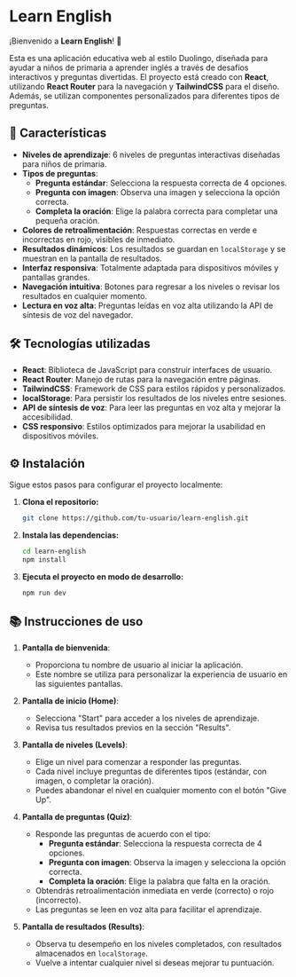 # Learn English

¡Bienvenido a **Learn English**! 🎉

Esta es una aplicación educativa web al estilo Duolingo, diseñada para ayudar a niños de primaria a aprender inglés a través de desafíos interactivos y preguntas divertidas. El proyecto está creado con **React**, utilizando **React Router** para la navegación y **TailwindCSS** para el diseño. Además, se utilizan componentes personalizados para diferentes tipos de preguntas.

## 🚀 Características

- **Niveles de aprendizaje**: 6 niveles de preguntas interactivas diseñadas para niños de primaria.
- **Tipos de preguntas**:
  - **Pregunta estándar**: Selecciona la respuesta correcta de 4 opciones.
  - **Pregunta con imagen**: Observa una imagen y selecciona la opción correcta.
  - **Completa la oración**: Elige la palabra correcta para completar una pequeña oración.
- **Colores de retroalimentación**: Respuestas correctas en verde e incorrectas en rojo, visibles de inmediato.
- **Resultados dinámicos**: Los resultados se guardan en `localStorage` y se muestran en la pantalla de resultados.
- **Interfaz responsiva**: Totalmente adaptada para dispositivos móviles y pantallas grandes.
- **Navegación intuitiva**: Botones para regresar a los niveles o revisar los resultados en cualquier momento.
- **Lectura en voz alta**: Preguntas leídas en voz alta utilizando la API de síntesis de voz del navegador.

## 🛠️ Tecnologías utilizadas

- **React**: Biblioteca de JavaScript para construir interfaces de usuario.
- **React Router**: Manejo de rutas para la navegación entre páginas.
- **TailwindCSS**: Framework de CSS para estilos rápidos y personalizados.
- **localStorage**: Para persistir los resultados de los niveles entre sesiones.
- **API de síntesis de voz**: Para leer las preguntas en voz alta y mejorar la accesibilidad.
- **CSS responsivo**: Estilos optimizados para mejorar la usabilidad en dispositivos móviles.

## ⚙️ Instalación

Sigue estos pasos para configurar el proyecto localmente:

1. **Clona el repositorio:**

   ```bash
   git clone https://github.com/tu-usuario/learn-english.git
   ```

2. **Instala las dependencias:**

   ```bash
   cd learn-english
   npm install
   ```

3. **Ejecuta el proyecto en modo de desarrollo:**

   ```bash
   npm run dev
   ```

## 📚 Instrucciones de uso

1. **Pantalla de bienvenida**:

   - Proporciona tu nombre de usuario al iniciar la aplicación.
   - Este nombre se utiliza para personalizar la experiencia de usuario en las siguientes pantallas.

2. **Pantalla de inicio (Home)**:

   - Selecciona "Start" para acceder a los niveles de aprendizaje.
   - Revisa tus resultados previos en la sección "Results".

3. **Pantalla de niveles (Levels)**:

   - Elige un nivel para comenzar a responder las preguntas.
   - Cada nivel incluye preguntas de diferentes tipos (estándar, con imagen, o completar la oración).
   - Puedes abandonar el nivel en cualquier momento con el botón "Give Up".

4. **Pantalla de preguntas (Quiz)**:

   - Responde las preguntas de acuerdo con el tipo:
     - **Pregunta estándar**: Selecciona la respuesta correcta de 4 opciones.
     - **Pregunta con imagen**: Observa la imagen y selecciona la opción correcta.
     - **Completa la oración**: Elige la palabra que falta en la oración.
   - Obtendrás retroalimentación inmediata en verde (correcto) o rojo (incorrecto).
   - Las preguntas se leen en voz alta para facilitar el aprendizaje.

5. **Pantalla de resultados (Results)**:
   - Observa tu desempeño en los niveles completados, con resultados almacenados en `localStorage`.
   - Vuelve a intentar cualquier nivel si deseas mejorar tu puntuación.
